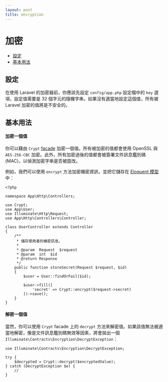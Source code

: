```yaml
---
layout: post
title: encryption
---
```

# 加密

- [設定](#configuration)
- [基本用法](#basic-usage)

<a name="configuration"></a>
## 設定

在使用 Laravel 的加密器前，你應該先設定 `config/app.php` 設定檔中的 `key` 選項，設定值需要是 32 個字元的隨機字串。如果沒有適當地設定這個值，所有被 Laravel 加密的值將是不安全的。

<a name="basic-usage"></a>
## 基本用法

#### 加密一個值

你可以藉由 `Crypt` [facade](/laravel_tw/docs/5.1/facades) 加密一個值。所有被加密的值都會使用 OpenSSL 與 `AES-256-CBC` 加密。此外，所有加密過後的值都會被簽署文件訊息鑑別碼 (MAC)，以偵測加密字串是否被竄改。

例如，我們可以使用 `encrypt` 方法加密機密資訊，並把它儲存在 [Eloquent 模型](/laravel_tw/docs/5.1/eloquent)中：

    <?php

    namespace App\Http\Controllers;

    use Crypt;
    use App\User;
    use Illuminate\Http\Request;
    use App\Http\Controllers\Controller;

    class UserController extends Controller
    {
        /**
         * 儲存使用者的機密訊息。
         *
         * @param  Request  $request
         * @param  int  $id
         * @return Response
         */
        public function storeSecret(Request $request, $id)
        {
            $user = User::findOrFail($id);

            $user->fill([
                'secret' => Crypt::encrypt($request->secret)
            ])->save();
        }
    }

#### 解密一個值

當然，你可以使用 `Crypt` facade 上的 `decrypt` 方法來解密值。如果該值無法被適當地解密，像是文件訊息鑑別碼無效等因素，將會拋出一個 `Illuminate\Contracts\Encryption\DecryptException`：

    use Illuminate\Contracts\Encryption\DecryptException;

    try {
        $decrypted = Crypt::decrypt($encryptedValue);
    } catch (DecryptException $e) {
        //
    }
